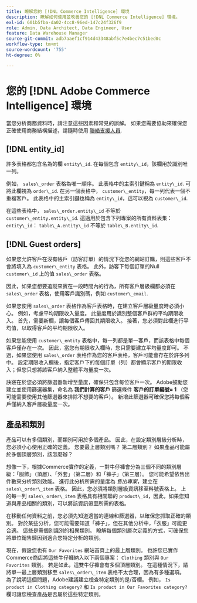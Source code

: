 ```yaml
---
title: 瞭解您的 [!DNL Commerce Intelligence] 環境
description: 瞭解如何使用並改善您的 [!DNL Commerce Intelligence] 環境。
exl-id: 601b5fba-da02-4cc8-96ed-147c24f326f9
role: Admin, Data Architect, Data Engineer, User
feature: Data Warehouse Manager
source-git-commit: adb7aaef1cf914d43348abf5c7e4bec7c51bed0c
workflow-type: tm+mt
source-wordcount: '755'
ht-degree: 0%

---
```


# 您的 [!DNL Adobe Commerce Intelligence] 環境

當您分析商務資料時，請注意這些因素和常見的誤解。 如果您需要協助來確保您正確使用商務結構描述，請隨時使用 [聯絡支援人員](https://experienceleague.adobe.com/docs/commerce-knowledge-base/kb/troubleshooting/miscellaneous/mbi-service-policies.html).

## [!DNL entity\_id]

許多表格都包含名為的欄 `entity\_id`. 在每個包含 `entity\_id`，該欄用於識別唯一列。

例如， `sales\_order` 表格為唯一順序。 此表格中的主索引鍵稱為 `entity\_id`. 可將此欄視為 `order\_id`. 在另一個表格中， `customer\_entity`，每一列代表一個不重複客戶。 此表格中的主索引鍵也稱為 `entity\_id`，這可以視為 `customer\_id`.

在這些表格中， `sales\_order.entity\_id` 不等於 `customer\_entity.entity\_id`. 這適用於包含下列專案的所有資料表集： `entity\_id`： `table\_A.entity\_id` 不等於 `table\_B.entity\_id`.

## [!DNL Guest orders]

如果您允許客戶在沒有帳戶（訪客訂單）的情況下從您的網站訂購，則這些客戶不會將填入為 `customer\_entity` 表格。 此外，訪客下每個訂單的Null `customer\_id` 上的值 `sales\_order` 表格。

因此，如果您想要追蹤來賓在一段時間內的行為，所有客戶層級欄都必須在 `sales\_order` 表格，使用客戶識別碼，例如 `customer\_email`.

如果您使用 `sales\_order` 表格作為客戶表格時，在建立客戶層級量度時必須小心。 例如，考慮平均期限收入量度。 此量度用於識別整個客戶群的平均期限收入。 首先，需要新欄，讓每個客戶傳回其期限收入。 接著，您必須對此欄進行平均值，以取得客戶的平均期限收入。

如果您能使用 `customer\_entity` 表格中，每一列都是單一客戶，而該表格中每個客戶僅存在一次。 因此，當您有期限收入欄時，您只需要建立平均量度即可。 不過，如果您使用 `sales\_order` 表格作為您的客戶表格，客戶可能會存在於許多列中。 設定期限收入欄後，指定客戶下的每個訂單（列）都會顯示客戶的期限收入；但您只想將該客戶納入整體平均量度一次。

訣竅在於您必須將篩選器新增至量度，確保只包含每位客戶一次。 Adobe鼓勵您建立並使用篩選器集，命名為 **我們計算的客戶** 篩選條件 **客戶的訂單編號= 1** （您可能需要使用其他篩選器來排除不想要的客戶）。 新增此篩選器可確保您將每個客戶僅納入客戶層級量度一次。

## 產品和類別

產品可以有多個類別，而類別可用於多個產品。 因此，在設定類別層級分析時，您必須小心使用正確的定義。 您要最上層類別嗎？ 第二層類別？ 如果產品可能屬於多個頂層類別，該怎麼辦？

想像一下，根據Commerce實作的定義，一對牛仔褲會分為三個不同的類別層級：「服飾」（頂層）、「外套」（第二層）和「褲子」（第三層）。 您可能希望依售出件數來分析類別效能。 進行此分析所需的量度為 _售出專案_，建立在 `sales\_order\_item` 表格。 因此，您必須將類別層級資訊移至料號表格上。 上的每一列 `sales\_order\_item` 表格具有相關聯的 `product\_id`，因此，如果您知道與產品相關的類別，可以將該資訊帶至所需的表格。

在移動任何資料之前，您必須先知道適當的連線和篩選器，以確保您抓取正確的類別。 對於某些分析，您可能需要知道「褲子」，但在其他分析中，「衣服」可能更合適。 這些是需個別識別的相異類別。 瞭解每個類別層次定義的方式，可確保您將單位銷售歸因到適合您特定分析的類別。

現在，假設您也有 `Our Favorites` 網站首頁上的最上層類別。 也許您已實作Commerce商店將這些牛仔褲納入以下兩個專案： `Clothing` 類別與 `Our Favorites` 類別。 若是如此，這雙牛仔褲會有多個頂層類別。 在這種情況下，請將單一最上層類別移至 `sales\_order\_item` 表格不太合理，因為有多種選項。 為了說明這個問題，Adobe建議建立檢查特定類別的是/否欄。 例如， `Is product in Clothing category?` 和 `Is product in Our Favorites category?` 欄可讓您檢查產品是否屬於這些特定類別。
